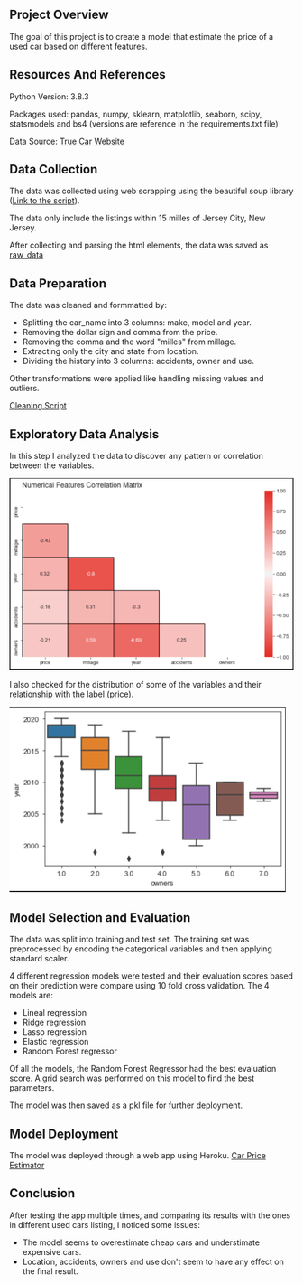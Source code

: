 ## Project Overview

The goal of this project is to create a model that estimate the price of a used car based on different features.

## Resources And References

Python Version: 3.8.3

Packages used: pandas, numpy, sklearn, matplotlib, seaborn, scipy, statsmodels and bs4 (versions are reference in the requirements.txt file)

Data Source: [True Car Website](https://www.truecar.com/)

## Data Collection

The data was collected using web scrapping using the beautiful soup library ([Link to the script](./scripts/data_collection.py)). 

The data only include the listings within 15 milles of Jersey City, New Jersey.

After collecting and parsing the html elements, the data was saved as [raw_data](./data/raw_data.csv)


## Data Preparation

The data was cleaned and formmatted by:
 - Splitting the car_name into 3 columns: make, model and year.
 - Removing the dollar sign and comma from the price.
 - Removing the comma and the word "milles" from millage.
 - Extracting only the city and state from location.
 - Dividing the history into 3 columns: accidents, owner and use.
 
Other transformations were applied like handling missing values and outliers.
 
[Cleaning Script](scripts/cleaning.py)


## Exploratory Data Analysis

In this step I analyzed the data to discover any pattern or correlation between the variables.

![](images/corrMatrix.PNG)

I also checked for the distribution of some of the variables and their relationship with the label (price).

![](images/boxplot.PNG)


## Model Selection and Evaluation

The data was split into training and test set. The training set was preprocessed by encoding the categorical variables and then applying standard scaler.

4 different regression models were tested and their evaluation scores based on their prediction were compare using 10 fold cross validation. The 4 models are:
- Lineal regression
- Ridge regression
- Lasso regression
- Elastic regression
- Random Forest regressor

Of all the models, the Random Forest Regressor had the best evaluation score. A grid search was performed on this model to find the best parameters.

The model was then saved as a pkl file for further deployment.


## Model Deployment

The model was deployed through a web app using Heroku. [Car Price Estimator](https://car-price-estimator.herokuapp.com/)

## Conclusion

After testing the app multiple times, and comparing its results with the ones in different used cars listing, I noticed some issues:
- The model seems to overestimate cheap cars and understimate expensive cars.
- Location, accidents, owners and use don't seem to have any effect on the final result.
